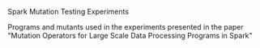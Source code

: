 Spark Mutation Testing Experiments

Programs and mutants used in the experiments presented in the paper "Mutation Operators for Large Scale Data Processing Programs in Spark"

